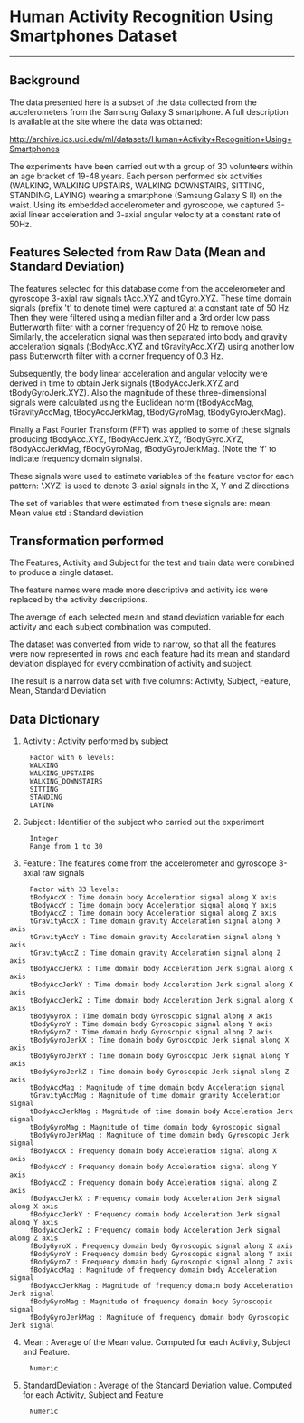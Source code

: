 # Human Activity Recognition Using Smartphones Dataset
---

## Background

The data presented here is a subset of the data collected from the accelerometers from the Samsung Galaxy S smartphone. A full description is available at the site where the data was obtained:

<http://archive.ics.uci.edu/ml/datasets/Human+Activity+Recognition+Using+Smartphones> 

The experiments have been carried out with a group of 30 volunteers within an age bracket of 19-48 years. Each person performed six activities (WALKING, WALKING UPSTAIRS, WALKING DOWNSTAIRS, SITTING, STANDING, LAYING) wearing a smartphone (Samsung Galaxy S II) on the waist. Using its embedded accelerometer and gyroscope, we captured 3-axial linear acceleration and 3-axial angular velocity at a constant rate of 50Hz. 

## Features Selected from Raw Data (Mean and Standard Deviation)

The features selected for this database come from the accelerometer and gyroscope 3-axial raw signals tAcc.XYZ and tGyro.XYZ. These time domain signals (prefix 't' to denote time) were captured at a constant rate of 50 Hz. Then they were filtered using a median filter and a 3rd order low pass Butterworth filter with a corner frequency of 20 Hz to remove noise. Similarly, the acceleration signal was then separated into body and gravity acceleration signals (tBodyAcc.XYZ and tGravityAcc.XYZ) using another low pass Butterworth filter with a corner frequency of 0.3 Hz. 

Subsequently, the body linear acceleration and angular velocity were derived in time to obtain Jerk signals (tBodyAccJerk.XYZ and tBodyGyroJerk.XYZ). Also the magnitude of these three-dimensional signals were calculated using the Euclidean norm (tBodyAccMag, tGravityAccMag, tBodyAccJerkMag, tBodyGyroMag, tBodyGyroJerkMag). 

Finally a Fast Fourier Transform (FFT) was applied to some of these signals producing fBodyAcc.XYZ, fBodyAccJerk.XYZ, fBodyGyro.XYZ, fBodyAccJerkMag, fBodyGyroMag, fBodyGyroJerkMag. (Note the 'f' to indicate frequency domain signals). 

These signals were used to estimate variables of the feature vector for each pattern: '.XYZ' is used to denote 3-axial signals in the X, Y and Z directions.

The set of variables that were estimated from these signals are: 
mean: Mean value
std : Standard deviation

## Transformation performed

The Features, Activity and Subject for the test and train data were combined to produce a single dataset.

The feature names were made more descriptive and activity ids were replaced by the activity descriptions.

The average of each selected mean and stand deviation variable for each activity and each subject combination was computed.

The dataset was converted from wide to narrow, so that all the features were now represented in rows and each feature had its mean and standard deviation displayed for every combination of activity and subject.

The result is a narrow data set with five columns: Activity, Subject, Feature, Mean, Standard Deviation

## Data Dictionary 

1. Activity    : Activity performed by subject

> 

         Factor with 6 levels:
         WALKING
         WALKING_UPSTAIRS
         WALKING_DOWNSTAIRS
         SITTING
         STANDING
         LAYING

2. Subject     : Identifier of the subject who carried out the experiment

> 

         Integer 
         Range from 1 to 30

3. Feature     : The features come from the accelerometer and gyroscope 3-axial raw signals

> 

         Factor with 33 levels:
         tBodyAccX : Time domain body Acceleration signal along X axis 
         tBodyAccY : Time domain body Acceleration signal along Y axis 
         tBodyAccZ : Time domain body Acceleration signal along Z axis 
         tGravityAccX : Time domain gravity Accelaration signal along X axis 
         tGravityAccY : Time domain gravity Accelaration signal along Y axis 
         tGravityAccZ : Time domain gravity Accelaration signal along Z axis 
         tBodyAccJerkX : Time domain body Acceleration Jerk signal along X axis
         tBodyAccJerkY : Time domain body Acceleration Jerk signal along X axis 
         tBodyAccJerkZ : Time domain body Acceleration Jerk signal along X axis 
         tBodyGyroX : Time domain body Gyroscopic signal along X axis 
         tBodyGyroY : Time domain body Gyroscopic signal along Y axis 
         tBodyGyroZ : Time domain body Gyroscopic signal along Z axis 
         tBodyGyroJerkX : Time domain body Gyroscopic Jerk signal along X axis 
         tBodyGyroJerkY : Time domain body Gyroscopic Jerk signal along Y axis
         tBodyGyroJerkZ : Time domain body Gyroscopic Jerk signal along Z axis 
         tBodyAccMag : Magnitude of time domain body Acceleration signal 
         tGravityAccMag : Magnitude of time domain gravity Acceleration signal 
         tBodyAccJerkMag : Magnitude of time domain body Acceleration Jerk signal 
         tBodyGyroMag : Magnitude of time domain body Gyroscopic signal 
         tBodyGyroJerkMag : Magnitude of time domain body Gyroscopic Jerk signal
         fBodyAccX : Frequency domain body Acceleration signal along X axis
         fBodyAccY : Frequency domain body Acceleration signal along Y axis 
         fBodyAccZ : Frequency domain body Acceleration signal along Z axis 
         fBodyAccJerkX : Frequency domain body Acceleration Jerk signal along X axis 
         fBodyAccJerkY : Frequency domain body Acceleration Jerk signal along Y axis 
         fBodyAccJerkZ : Frequency domain body Acceleration Jerk signal along Z axis 
         fBodyGyroX : Frequency domain body Gyroscopic signal along X axis 
         fBodyGyroY : Frequency domain body Gyroscopic signal along Y axis 
         fBodyGyroZ : Frequency domain body Gyroscopic signal along Z axis 
         fBodyAccMag : Magnitude of frequency domain body Acceleration signal 
         fBodyAccJerkMag : Magnitude of frequency domain body Acceleration Jerk signal 
         fBodyGyroMag : Magnitude of frequency domain body Gyroscopic signal 
         fBodyGyroJerkMag : Magnitude of frequency domain body Gyroscopic Jerk signal

4. Mean	     : Average of the Mean value. Computed for each Activity, Subject and Feature.

> 

         Numeric

5. StandardDeviation  : Average of the Standard Deviation value.  Computed for each Activity, Subject and Feature

> 

         Numeric

